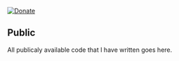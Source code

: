  [![Donate](https://img.shields.io/static/v1.svg?abel=Donate&color=informational&message=PayPal)](https://www.paypal.com/cgi-bin/webscr?cmd=_s-xclick&hosted_button_id=YUV3GZF22HZQC&source=url)



## Public
All publicaly available code that I have written goes here.
